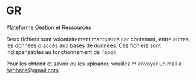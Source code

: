 # GR
Plateforme Gestion et Ressources

Deux fichiers sont volontairement manquants car contenant, entre autres, les données d'accès aux bases de données.
Ces fichiers sont indispensables au fonctionnement de l'appli.

Pour les obtenir et savoir où les uploader, veuillez m'envoyer un mail à twobacs@gmail.com
